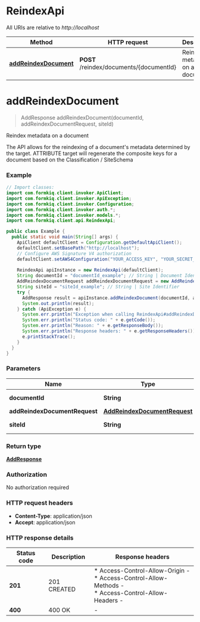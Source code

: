 # ReindexApi

All URIs are relative to *http://localhost*

| Method | HTTP request | Description |
|------------- | ------------- | -------------|
| [**addReindexDocument**](ReindexApi.md#addReindexDocument) | **POST** /reindex/documents/{documentId} | Reindex metadata on a document |


<a id="addReindexDocument"></a>
# **addReindexDocument**
> AddResponse addReindexDocument(documentId, addReindexDocumentRequest, siteId)

Reindex metadata on a document

The API allows for the reindexing of a document&#39;s metadata determined by the target.  ATTRIBUTE target will regenerate the composite keys for a document based on the Classification / SiteSchema

### Example
```java
// Import classes:
import com.formkiq.client.invoker.ApiClient;
import com.formkiq.client.invoker.ApiException;
import com.formkiq.client.invoker.Configuration;
import com.formkiq.client.invoker.auth.*;
import com.formkiq.client.invoker.models.*;
import com.formkiq.client.api.ReindexApi;

public class Example {
  public static void main(String[] args) {
    ApiClient defaultClient = Configuration.getDefaultApiClient();
    defaultClient.setBasePath("http://localhost");
    // Configure AWS Signature V4 authorization
    defaultClient.setAWS4Configuration("YOUR_ACCESS_KEY", "YOUR_SECRET_KEY", "REGION", "SERVICE")
    
    ReindexApi apiInstance = new ReindexApi(defaultClient);
    String documentId = "documentId_example"; // String | Document Identifier
    AddReindexDocumentRequest addReindexDocumentRequest = new AddReindexDocumentRequest(); // AddReindexDocumentRequest | 
    String siteId = "siteId_example"; // String | Site Identifier
    try {
      AddResponse result = apiInstance.addReindexDocument(documentId, addReindexDocumentRequest, siteId);
      System.out.println(result);
    } catch (ApiException e) {
      System.err.println("Exception when calling ReindexApi#addReindexDocument");
      System.err.println("Status code: " + e.getCode());
      System.err.println("Reason: " + e.getResponseBody());
      System.err.println("Response headers: " + e.getResponseHeaders());
      e.printStackTrace();
    }
  }
}
```

### Parameters

| Name | Type | Description  | Notes |
|------------- | ------------- | ------------- | -------------|
| **documentId** | **String**| Document Identifier | |
| **addReindexDocumentRequest** | [**AddReindexDocumentRequest**](AddReindexDocumentRequest.md)|  | |
| **siteId** | **String**| Site Identifier | [optional] |

### Return type

[**AddResponse**](AddResponse.md)

### Authorization

No authorization required

### HTTP request headers

 - **Content-Type**: application/json
 - **Accept**: application/json

### HTTP response details
| Status code | Description | Response headers |
|-------------|-------------|------------------|
| **201** | 201 CREATED |  * Access-Control-Allow-Origin -  <br>  * Access-Control-Allow-Methods -  <br>  * Access-Control-Allow-Headers -  <br>  |
| **400** | 400 OK |  -  |

